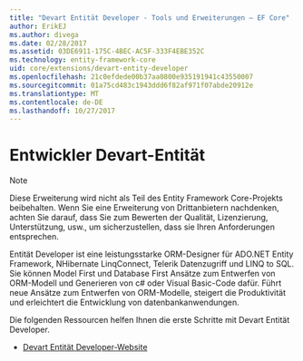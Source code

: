 ```yaml
---
title: "Devart Entität Developer - Tools und Erweiterungen – EF Core"
author: ErikEJ
ms.author: divega
ms.date: 02/28/2017
ms.assetid: 03DE6911-175C-4BEC-AC5F-333F4EBE352C
ms.technology: entity-framework-core
uid: core/extensions/devart-entity-developer
ms.openlocfilehash: 21c0efdede00b37aa0800e935191941c43550007
ms.sourcegitcommit: 01a75cd483c1943ddd6f82af971f07abde20912e
ms.translationtype: MT
ms.contentlocale: de-DE
ms.lasthandoff: 10/27/2017
---
```

# <a name="devart-entity-developer"></a>Entwickler Devart-Entität

> [!NOTE]  
> Diese Erweiterung wird nicht als Teil des Entity Framework Core-Projekts beibehalten. Wenn Sie eine Erweiterung von Drittanbietern nachdenken, achten Sie darauf, dass Sie zum Bewerten der Qualität, Lizenzierung, Unterstützung, usw., um sicherzustellen, dass sie Ihren Anforderungen entsprechen.

Entität Developer ist eine leistungsstarke ORM-Designer für ADO.NET Entity Framework, NHibernate LinqConnect, Telerik Datenzugriff und LINQ to SQL. Sie können Model First und Database First Ansätze zum Entwerfen von ORM-Modell und Generieren von c# oder Visual Basic-Code dafür. Führt neue Ansätze zum Entwerfen von ORM-Modelle, steigert die Produktivität und erleichtert die Entwicklung von datenbankanwendungen.

Die folgenden Ressourcen helfen Ihnen die erste Schritte mit Devart Entität Developer.
* [Devart Entität Developer-Website](https://www.devart.com/entitydeveloper/)
